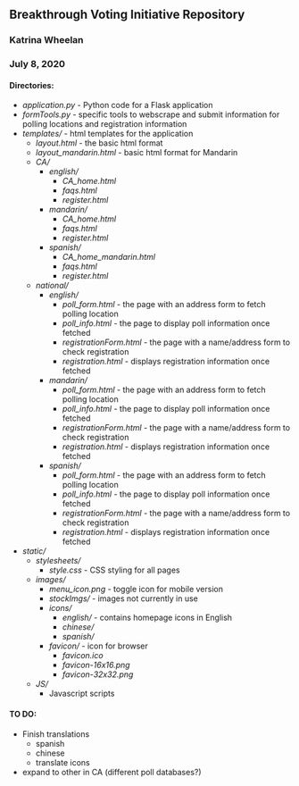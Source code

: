 ## Breakthrough Voting Initiative Repository

### Katrina Wheelan
### July 8, 2020

#### Directories:	
 * *application.py* - Python code for a Flask application
 * *formTools.py* - specific tools to webscrape and submit information for polling locations and registration information
 * *templates/* - html templates for the application
   * *layout.html* - the basic html format
   * *layout_mandarin.html* - basic html format for Mandarin
   * *CA/*
     * *english/*
       * *CA_home.html*
       * *faqs.html*
       * *register.html*
     * *mandarin/*
        * *CA_home.html*
       * *faqs.html*
       * *register.html*
     * *spanish/*
       * *CA_home_mandarin.html*
       * *faqs.html*
       * *register.html*
   * *national/*
      * *english/*
        * *poll_form.html* - the page with an address form to fetch polling location
        * *poll_info.html* - the page to display poll information once fetched
        * *registrationForm.html* - the page with a name/address form to check registration
        * *registration.html* - displays registration information once fetched
      * *mandarin/*
        * *poll_form.html* - the page with an address form to fetch polling location
        * *poll_info.html* - the page to display poll information once fetched
        * *registrationForm.html* - the page with a name/address form to check registration
        * *registration.html* - displays registration information once fetched
      * *spanish/*
        * *poll_form.html* - the page with an address form to fetch polling location
        * *poll_info.html* - the page to display poll information once fetched
        * *registrationForm.html* - the page with a name/address form to check registration
        * *registration.html* - displays registration information once fetched
 * *static/*
   * *stylesheets/*
     * *style.css* - CSS styling for all pages
   * *images/*
     * *menu_icon.png* - toggle icon for mobile version
     * *stockImgs/* - images not currently in use
     * *icons/*
       * *english/* - contains homepage icons in English
       * *chinese/*
       * *spanish/*
     * *favicon/* - icon for browser
       * *favicon.ico*
       * *favicon-16x16.png*
       * *favicon-32x32.png*
   * *JS/*
     * Javascript scripts

#### TO DO:

 * Finish translations
   * spanish
   * chinese
   * translate icons
 * expand to other in CA (different poll databases?)


